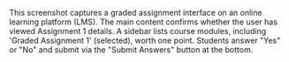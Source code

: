 This screenshot captures a graded assignment interface on an online learning platform (LMS). The main content confirms whether the user has viewed Assignment 1 details. A sidebar lists course modules, including 'Graded Assignment 1' (selected), worth one point. Students answer "Yes" or "No" and submit via the "Submit Answers" button at the bottom.